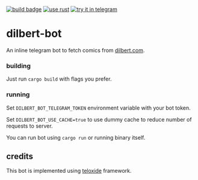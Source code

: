 [![build badge](https://img.shields.io/github/workflow/status/the7winds/dilbert-bot/on-push)](https://github.com/the7winds/dilbert-bot/actions)
[![use rust](https://img.shields.io/github/languages/top/the7winds/dilbert-bot)](https://www.rust-lang.org)
[![try it in telegram](https://img.shields.io/badge/try%20it-in%20telegram-blue)](https://t.me/dilbertsearchbot)

# dilbert-bot

An inline telegram bot to fetch comics from [dilbert.com](https://dilbert.com).

### building

Just run `cargo build` with flags you prefer.

### running

Set `DILBERT_BOT_TELEGRAM_TOKEN` environment variable with your bot token.

Set `DILBERT_BOT_USE_CACHE=true` to use dummy cache to reduce number of requests to server.

You can run bot using `cargo run` or running binary itself.

## credits

This bot is implemented using [teloxide](https://github.com/teloxide/teloxide) framework.
